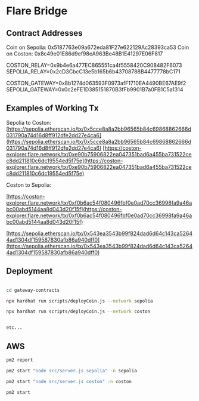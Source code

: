 # Flare Bridge

## Contract Addresses

Coin on Sepolia: 0x5187763e09a672eda81F27e622129Ac28393ca53
Coin on Coston: 0x8c49e01E86d9ef98eA963Be48B1E41297E06F817

COSTON_RELAY=0x9b4e6a477EC865551ca4f5558420C908482F6073
SEPOLIA_RELAY=0x2cD3CbcC13e5b165b6b43708788B4477778bC171

COSTON_GATEWAY=0x8b1274d063593F0973afF1710EA4490BE67AE9f2
SEPOLIA_GATEWAY=0x0c2eFE1D385151870B3fFb9901B7a0FB1C5a1314

## Examples of Working Tx

Sepolia to Coston:
[https://sepolia.etherscan.io/tx/0x5cce8a8a2bb96565b84c69868862666d031790a74d16d8ff912dfe2dd27e4ca6](https://sepolia.etherscan.io/tx/0x5cce8a8a2bb96565b84c69868862666d031790a74d16d8ff912dfe2dd27e4ca6)
[https://coston-explorer.flare.network/tx/0xe90b75906822ea047351bad6a455ba731522cec8dd211810c6dc19554ed5f75e](https://coston-explorer.flare.network/tx/0xe90b75906822ea047351bad6a455ba731522cec8dd211810c6dc19554ed5f75e)

Coston to Sepolia:

[https://coston-explorer.flare.network/tx/0xf0b6ac54f080496fbf0e0ad70cc36998fa9a46abc00abd5144aa8d043d20f15f](https://coston-explorer.flare.network/tx/0xf0b6ac54f080496fbf0e0ad70cc36998fa9a46abc00abd5144aa8d043d20f15f)

[https://sepolia.etherscan.io/tx/0x543ea3543b99f824dad6d64c143ca52644ad1304df159587830afb86a940dff0](https://sepolia.etherscan.io/tx/0x543ea3543b99f824dad6d64c143ca52644ad1304df159587830afb86a940dff0)

## Deployment

```bash

cd gateway-contracts

npx hardhat run scripts/deployCoin.js --network sepolia

npx hardhat run scripts/deployCoin.js --network coston


etc...

```

## AWS

```bash
pm2 report

pm2 start "node src/server.js sepolia" -n sepolia

pm2 start "node src/server.js coston" -n coston

pm2 start
```
